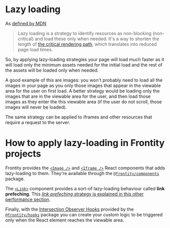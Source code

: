 # Lazy loading


As [defined by MDN](https://developer.mozilla.org/en-US/docs/Web/Performance/Lazy_loading)

> Lazy loading is a strategy to identify resources as non-blocking (non-critical) and load these only when needed. It's a way to shorten the length of [the critical rendering path](https://developer.mozilla.org/en-US/docs/Web/Performance/Critical_rendering_path), which translates into reduced page load times.

So, by applying lazy-loading strategies your page will load much faster as it will load only the minimum assets needed for the initial load and the rest of the assets will be loaded only when needed.

A good example of this are images: you won't probably need to load all the images in your page as you only those images that appear in the viewable area for the user on first load. A better strategy would be loading only the images that are in the viewable area for the user, and then load those images as they enter the this viewable area (if the user do not scroll, those images will never be loaded).

The same strategy can be applied to iframes and other resources that require a request to the server.


# How to apply lazy-loading in Frontity projects

Frontity provides the [`<Image />`](https://api.frontity.org/frontity-packages/collections-packages/components#image) and [`<Iframe />`](https://api.frontity.org/frontity-packages/collections-packages/components#iframe)  React components that adds lazy-loading to them. They're available through the [`@frontity/components`](https://api.frontity.org/frontity-packages/collections-packages/components) package.


The [`<Link>`](https://api.frontity.org/frontity-packages/collections-packages/components#link) component provides a sort-of lazy-loading behaviour called **link prefeching**. This [_link prefeching_ strategy is explained in this other performance section](https://docs.frontity.org/performance/link-prefetching#frontitys-less-than-link-greater-than-component).

Finally, with the [Intersection Observer Hooks](https://api.frontity.org/frontity-packages/collections-packages/hooks/intersection-observer-hooks) provided by the [`@frontity/hooks`](https://api.frontity.org/frontity-packages/collections-packages/hooks) package you can create your custom logic to be triggered only when the React element reaches the viewable area.